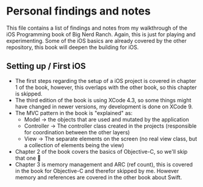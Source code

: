 # Personal findings and notes
This file contains a list of findings and notes from my walkthrough of the iOS Programming book of Big Nerd Ranch. Again, this is just for playing and experimenting. Some of the iOS basics are already covered by the other repository, this book will deepen the building for iOS.

## Setting up / First iOS
- The first steps regarding the setup of a iOS project is covered in chapter 1 of the book, however, this overlaps with the other book, so this chapter is skipped.
- The third edition of the book is using XCode 4.3, so some things might have changed in newer versions, my development is done on XCode 9.
- The MVC pattern in the book is "explained" as: 
    - Model -> the objects that are used and mutated by the application
    - Controller -> The controller class created in the projects (responsible for coordination between the other layers)
    - View -> The separate elements on the screen (no real view class, but a collection of elements being the view)
- Chapter 2 of the book covers the basics of Objective-C, so we'll skip that one 🤠
- Chapter 3 is memory management and ARC (ref count), this is covered in the book for Objective-C and therefor skipped by me. However memory and references are covered in the other book about Swift.

